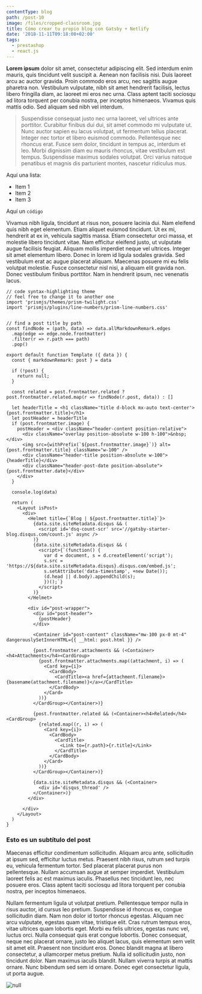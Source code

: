 ```yaml
---
contentType: blog
path: /post-10
image: /files/cropped-classroom.jpg
title: Cómo crear tu propio blog con Gatsby + Netlify
date: '2018-11-11T09:18:00+02:00'
tags:
  - prestashop
  - react.js
---
```

**Lorem ipsum** dolor sit amet, consectetur adipiscing elit. Sed interdum enim mauris, quis tincidunt velit suscipit a. Aenean non facilisis nisi. Duis laoreet arcu ac auctor gravida. Proin commodo eros arcu, nec sagittis augue pharetra non. Vestibulum vulputate, nibh sit amet hendrerit facilisis, lectus libero fringilla diam, ac laoreet mi eros nec urna. Class aptent taciti sociosqu ad litora torquent per conubia nostra, per inceptos himenaeos. Vivamus quis mattis odio. Sed aliquam sed nibh vel interdum.

> Suspendisse consequat justo nec urna laoreet, vel ultrices ante porttitor. Curabitur finibus dui dui, sit amet commodo mi vulputate ut. Nunc auctor sapien eu lacus volutpat, ut fermentum tellus placerat. Integer nec tortor et libero euismod commodo. Pellentesque nec rhoncus erat. Fusce sem dolor, tincidunt in tempus ac, interdum et leo. Morbi dignissim diam eu mauris rhoncus, vitae vestibulum est tempus. Suspendisse maximus sodales volutpat. Orci varius natoque penatibus et magnis dis parturient montes, nascetur ridiculus mus.


Aquí una lista:
* Item 1
* Item 2
* Item 3

Aquí un `código`

Vivamus nibh ligula, tincidunt at risus non, posuere lacinia dui. Nam eleifend quis nibh eget elementum. Etiam aliquet euismod tincidunt. Ut ex mi, hendrerit at ex in, vehicula sagittis massa. Etiam consectetur orci massa, et molestie libero tincidunt vitae. Nam efficitur eleifend justo, ut vulputate augue facilisis feugiat. Aliquam mollis imperdiet neque vel ultrices. Integer sit amet elementum libero. Donec in lorem id ligula sodales gravida. Sed vestibulum erat ac augue placerat aliquam. Maecenas posuere mi eu felis volutpat molestie. Fusce consectetur nisl nisi, a aliquam elit gravida non. Donec vestibulum finibus porttitor. Nam in hendrerit ipsum, nec venenatis lacus.

```jsx{numberLines: true}
// code syntax-highlighting theme
// feel free to change it to another one
import 'prismjs/themes/prism-twilight.css'
import 'prismjs/plugins/line-numbers/prism-line-numbers.css'


// find a post title by path
const findNode = (path, data) => data.allMarkdownRemark.edges
  .map(edge => edge.node.frontmatter)
  .filter(r => r.path === path)
  .pop()

export default function Template ({ data }) {
  const { markdownRemark: post } = data

  if (!post) {
    return null;
  }

  const related = post.frontmatter.related ? post.frontmatter.related.map(r => findNode(r.post, data)) : []

  let headerTitle = <h1 className='title d-block mx-auto text-center'>{post.frontmatter.title}</h1>
  let postHeader = headerTitle
  if (post.frontmatter.image) {
    postHeader = <div className="header-content position-relative">
      <div className="overlay position-absolute w-100 h-100">&nbsp;</div>
      <img src={withPrefix(`${post.frontmatter.image}`)} alt={post.frontmatter.title} className="w-100" />
      <div className="header-title position-absolute w-100">{headerTitle}</div>
      <div className="header-post-date position-absolute">{post.frontmatter.date}</div>
    </div>
  }

  console.log(data)

  return (
    <Layout isPost>
      <div>
        <Helmet title={`Blog | ${post.frontmatter.title}`}>
          {data.site.siteMetadata.disqus && (
            <script id='dsq-count-scr' src='//gatsby-starter-blog.disqus.com/count.js' async />
          )}
          {data.site.siteMetadata.disqus && (
            <script>{`(function() {
              var d = document, s = d.createElement('script');
              s.src = 'https://${data.site.siteMetadata.disqus}.disqus.com/embed.js';
              s.setAttribute('data-timestamp', +new Date());
              (d.head || d.body).appendChild(s);
              })();`}
            </script>
          )}
        </Helmet>
        
        <div id="post-wrapper">
          <div id="post-header">
            {postHeader}
          </div>

          <Container id="post-content" className="mw-100 px-0 mt-4" dangerouslySetInnerHTML={{ __html: post.html }} />

          {post.frontmatter.attachments && (<Container><h4>Attachments</h4><CardGroup>
            {post.frontmatter.attachments.map((attachment, i) => (
              <Card key={i}>
                <CardBody>
                  <CardTitle><a href={attachment.filename}>{basename(attachment.filename)}</a></CardTitle>
                </CardBody>
              </Card>
            ))}
          </CardGroup></Container>)}

          {post.frontmatter.related && (<Container><h4>Related</h4><CardGroup>
            {related.map((r, i) => (
              <Card key={i}>
                <CardBody>
                  <CardTitle>
                    <Link to={r.path}>{r.title}</Link>
                  </CardTitle>
                </CardBody>
              </Card>
            ))}
          </CardGroup></Container>)}

          {data.site.siteMetadata.disqus && (<Container>
            <div id='disqus_thread' />
          </Container>)}
        </div>

      </div>
    </Layout>
  )
}
```

### Esto es un subtítulo del post 

Maecenas efficitur condimentum sollicitudin. Aliquam arcu ante, sollicitudin at ipsum sed, efficitur luctus metus. Praesent nibh risus, rutrum sed turpis eu, vehicula fermentum tortor. Sed placerat placerat purus non pellentesque. Nullam accumsan augue at semper imperdiet. Vestibulum laoreet felis ac est maximus iaculis. Phasellus nec tincidunt leo, nec posuere eros. Class aptent taciti sociosqu ad litora torquent per conubia nostra, per inceptos himenaeos.

Nullam fermentum ligula ut volutpat pretium. Pellentesque tempor nulla in risus auctor, id cursus leo pretium. Suspendisse id rhoncus ex, congue sollicitudin diam. Nam non dolor id tortor rhoncus egestas. Aliquam nec arcu vulputate, egestas quam vitae, tristique elit. Cras rutrum tempus eros, vitae ultrices quam lobortis eget. Morbi eu felis ultrices, egestas nunc vel, luctus orci. Nulla consequat quis erat congue lobortis. Donec consequat, neque nec placerat ornare, justo leo aliquet lacus, quis elementum sem velit sit amet elit. Praesent non tincidunt eros. Donec blandit magna at libero consectetur, a ullamcorper metus pretium. Nulla id sollicitudin justo, non tincidunt dolor. Nam maximus iaculis blandit. Nullam viverra turpis at mattis ornare. Nunc bibendum sed sem id ornare. Donec eget consectetur ligula, ut porta augue.

![null](/files/notfound.jpg)
